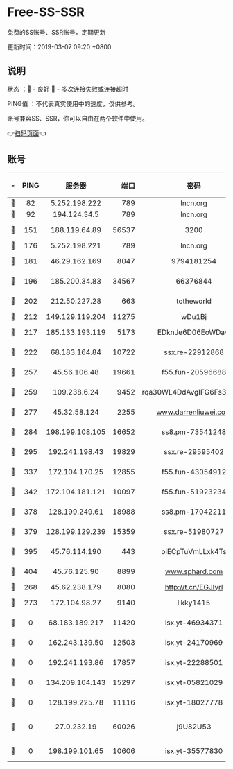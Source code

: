 # Free-SS-SSR

免费的SS账号、SSR账号，定期更新

更新时间：2019-03-07 09:20 +0800

## 说明

状态     ：🙂 - 良好 🙁 - 多次连接失败或连接超时

PING值   ：不代表真实使用中的速度，仅供参考。

账号兼容SS、SSR，你可以自由在两个软件中使用。

👉[扫码页面](https://liesauer.github.io/Free-SS-SSR/)👈

## 账号

|-|PING|服务器|端口|密码|加密方式|区域|
|:----:|:----:|:-----:|-----:|:----:|:----:|:----:|
|🙂|82|5.252.198.222|789|lncn.org|rc4|JP|
|🙂|92|194.124.34.5|789|lncn.org|rc4|JP|
|🙂|151|188.119.64.89|56537|3200|aes-256-cfb|RU|
|🙂|176|5.252.198.221|789|lncn.org|rc4|JP|
|🙂|181|46.29.162.169|8047|9794181254|aes-256-cfb|RU|
|🙂|196|185.200.34.83|34567|66376844|aes-256-cfb|US|
|🙂|202|212.50.227.28|663|totheworld|aes-256-cfb|US|
|🙂|212|149.129.119.204|11275|wDu1Bj|rc4-md5|HK|
|🙂|217|185.133.193.119|5173|EDknJe6D06EoWDaw|aes-256-cfb|US|
|🙂|222|68.183.164.84|10722|ssx.re-22912868|aes-256-cfb|US|
|🙂|257|45.56.106.48|19661|f55.fun-20596688|aes-256-cfb|US|
|🙂|259|109.238.6.24|9452|rqa30WL4DdAvgIFG6Fs3znzTa|aes-256-cfb|FR|
|🙂|277|45.32.58.124|2255|www.darrenliuwei.com|aes-256-cfb|JP|
|🙂|284|198.199.108.105|16652|ss8.pm-73541248|aes-256-cfb|US|
|🙂|295|192.241.198.43|19829|ssx.re-29595402|aes-256-cfb|US|
|🙂|337|172.104.170.25|12855|f55.fun-43054912|aes-256-cfb|SG|
|🙂|342|172.104.181.121|10097|f55.fun-51923234|aes-256-cfb|SG|
|🙂|378|128.199.249.61|18988|ss8.pm-17042211|aes-256-cfb|SG|
|🙂|379|128.199.129.239|15359|ssx.re-51980727|aes-256-cfb|SG|
|🙂|395|45.76.114.190|443|oiECpTuVmLLxk4Ts|aes-256-cfb|AU|
|🙂|404|45.76.125.90|8899|www.sphard.com|aes-256-cfb|AU|
|🙂|268|45.62.238.179|8080|http://t.cn/EGJIyrl|rc4-md5|CA|
|🙂|273|172.104.98.27|9140|likky1415|aes-256-cfb|JP|
|🙁|0|68.183.189.217|11420|isx.yt-46934371|aes-256-cfb|SG|
|🙁|0|162.243.139.50|12503|isx.yt-24170969|aes-256-cfb|US|
|🙁|0|192.241.193.86|17857|isx.yt-22288501|aes-256-cfb|US|
|🙁|0|134.209.104.143|15297|isx.yt-05821029|aes-256-cfb|SG|
|🙁|0|128.199.225.78|11116|isx.yt-18027778|aes-256-cfb|SG|
|🙁|0|27.0.232.19|60026|j9U82U53|xchacha20-ietf-poly1305|HK|
|🙁|0|198.199.101.65|10606|isx.yt-35577830|aes-256-cfb|US|
